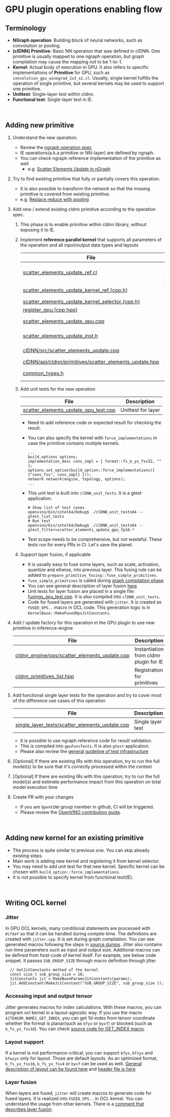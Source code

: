 # GPU plugin operations enabling flow

## Terminology
* **NGraph operation**: Building block of neural networks, such as convolution or pooling.
* **(clDNN) Primitive**: Basic NN operation that was defined in clDNN. One primitive is usually mapped to one ngraph operation, but graph compilation may cause the mapping not to be 1-to-1.
* **Kernel**: Actual body of execution in GPU. It also refers to specific implementations of **Primitive** for GPU, such as `convolution_gpu_winograd_2x3_s1.cl`. Usually, single kernel fulfills the operation of single primitive, but several kernels may be used to support one primitive.
* **Unittest**: Single-layer test within cldnn.
* **Functional test**: Single-layer test in IE.

<br>

## Adding new primitive
1. Understand the new operation.
    * Review the [ngraph operation spec](https://github.com/openvinotoolkit/openvino/tree/master/docs/ops)
    * IE operations(a.k.a primitive or NN-layer) are defined by ngraph.
    * You can check ngraph reference implementation of the primitive as well
        * e.g. [Scatter Elements Update in nGraph](https://github.com/openvinotoolkit/openvino/blob/master/ngraph/core/reference/include/ngraph/runtime/reference/scatter_elements_update.hpp)

1. Try to find existing primitive that fully or partially covers this operation.
    * It is also possible to transform the network so that the missing primitive is covered from existing primitive.
    * e.g. [Replace reduce with pooling](https://github.com/openvinotoolkit/openvino/blob/23808f46f7b5d464fd649ad278f253eec12721b3/inference-engine/src/cldnn_engine/cldnn_engine.cpp#L205)

1. Add new / extend existing cldnn primitive according to the operation spec.
    1. This phase is to enable primitive within cldnn library, without exposing it to IE.
    1. Implement **reference parallel kernel** that supports all parameters of the operation and all input/output data types and layouts
        
        | File | Description |
        |------|-------------|
        | [scatter_elements_update_ref.cl](https://github.com/openvinotoolkit/openvino/blob/master/inference-engine/thirdparty/clDNN/kernel_selector/core/cl_kernels/scatter_elements_update_ref.cl) | OpenCL Kernel body. For more detail, please see [How to write OCL kernel](#writing-ocl-kernel) section |
        | [scatter_elements_update_kernel_ref.(cpp,h)](https://github.com/openvinotoolkit/openvino/blob/master/inference-engine/thirdparty/clDNN/kernel_selector/core/actual_kernels/scatter_update/scatter_elements_update_kernel_ref.cpp) | Counterpart of kernel body for host |
        | [scatter_elements_update_kernel_selector.(cpp,h)](https://github.com/openvinotoolkit/openvino/blob/master/inference-engine/thirdparty/clDNN/kernel_selector/core/actual_kernels/scatter_update/scatter_elements_update_kernel_selector.cpp) | Kernel selector for a primitive |
        | [register_gpu.(cpp,hpp)](https://github.com/openvinotoolkit/openvino/blob/master/inference-engine/thirdparty/clDNN/src/gpu/register_gpu.cpp) | Primitive registration |
        | [scatter_elements_update_gpu.cpp](https://github.com/openvinotoolkit/openvino/blob/master/inference-engine/thirdparty/clDNN/src/gpu/scatter_elements_update_gpu.cpp) | Primitive registration, input spec |
        | [scatter_elements_update_inst.h](https://github.com/openvinotoolkit/openvino/blob/master/inference-engine/thirdparty/clDNN/src/include/scatter_elements_update_inst.h) | Node type declaration for cldnn program |
        | [clDNN/src/scatter_elements_update.cpp](https://github.com/openvinotoolkit/openvino/blob/master/inference-engine/thirdparty/clDNN/src/scatter_elements_update.cpp) | Code for scatter_elements_update_inst.h |
        | [clDNN/api/cldnn/primitives/scatter_elements_update.hpp](https://github.com/openvinotoolkit/openvino/blob/master/inference-engine/thirdparty/clDNN/api/cldnn/primitives/scatter_elements_update.hpp) | clDNN primitive definition |
        | [common_types.h](https://github.com/openvinotoolkit/openvino/blob/master/inference-engine/thirdparty/clDNN/kernel_selector/common/common_types.h) | Enum declaration for KernelType and arguments |

    1. Add unit tests for the new operation

        | File | Description |
        |------|-------------|
        | [scatter_elements_update_gpu_test.cpp](https://github.com/openvinotoolkit/openvino/blob/master/inference-engine/thirdparty/clDNN/tests/test_cases/scatter_elements_update_gpu_test.cpp) | Unittest for layer |

        * Need to add reference code or expected result for checking the result.

        * You can also specify the kernel with `force_implementations` in case the primitive contains multiple kernels.
            ```
            ...
            build_options options;
            implementation_desc conv_impl = { format::fs_b_yx_fsv32, "" };
            options.set_option(build_option::force_implementations({ {"conv_fsv", conv_impl} }));
            network network(engine, topology, options);
            ...
            ```

        * This unit test is built into `clDNN_unit_tests`. It is a gtest application.
            ```
            # Show list of test cases
            openvino/bin/intel64/Debug$ ./clDNN_unit_tests64 --gtest_list_tests
            # Run test
            openvino/bin/intel64/Debug$ ./clDNN_unit_tests64 --gtest_filter=scatter_elements_update_gpu_fp16.*
            ```
        
        * Test scope needs to be comprehensive, but not wasteful. These tests run for every PRs in CI. Let's save the planet.
    
    1. Support layer fusion, if applicable
        * It is usually easy to fuse some layers, such as scale, activation, quantize and eltwise, into previous layer. This fusing rule can be added to `prepare_primitive_fusing::fuse_simple_primitives`.
        * `fuse_simple_primitives` is called during [graph compilation phase](https://github.com/openvinotoolkit/openvino/blob/71c50c224964bf8c24378d16f015d74e2c1e1ce8/inference-engine/thirdparty/clDNN/src/program.cpp#L430)
        * You can see general description of layer fusion [here](https://docs.openvinotoolkit.org/latest/openvino_docs_IE_DG_supported_plugins_CL_DNN.html#optimizations)
        * Unit tests for layer fusion are placed in a single file: [fusings_gpu_test.cpp](https://github.com/openvinotoolkit/openvino/blob/master/inference-engine/thirdparty/clDNN/tests/test_cases/fusings_gpu_test.cpp). It is also compiled into `clDNN_unit_tests`.
        * Code for fused layers are generated with `jitter`. It is created as `FUSED_OPS..` macro in OCL code. This generation logic is in `KernelBase::MakeFusedOpsJitConstants`.

1. Add / update factory for this operation in the GPU plugin to use new primitive in inference-engine

    | File | Description |
    |------|-------------|
    | [cldnn_engine/ops/scatter_elements_update.cpp](https://github.com/openvinotoolkit/openvino/blob/master/inference-engine/src/cldnn_engine/ops/scatter_elements_update.cpp) | Instantiation from cldnn plugin for IE |
    | [cldnn_primitives_list.hpp](https://github.com/openvinotoolkit/openvino/blob/master/inference-engine/src/cldnn_engine/cldnn_primitives_list.hpp) | Registration for primitives |

1. Add functional single layer tests for the operation and try to cover most of the difference use cases of this operation

    | File | Description |
    |------|-------------|
    | [single_layer_tests/scatter_elements_update.cpp](https://github.com/openvinotoolkit/openvino/blob/master/inference-engine/tests/functional/plugin/gpu/shared_tests_instances/single_layer_tests/scatter_elements_update.cpp) | Single layer test |

    * It is possible to use ngraph reference code for result validation.
    * This is compiled into `gpuFuncTests`. It is also `gtest` application.
    * Please also review the [general guideline of test infrastructure](https://github.com/openvinotoolkit/openvino/wiki/InferenceEngineTestsInfrastructure)

1. [Optional] If there are existing IRs with this operation, try to run the full model(s) to be sure that it's correctly processed within the context

1. [Optional] If there are existing IRs with this operation, try to run the full model(s) and estimate performance impact from this operation on total model execution time

1. Create PR with your changes
    * If you are `OpenVINO` group member in github, CI will be triggered.
    * Please review the [OpenVINO contribution guide](https://github.com/openvinotoolkit/openvino/wiki/Contribute).

<br>

## Adding new kernel for an existing primitive
* The process is quite similar to previous one. You can skip already existing steps.
* Main work is adding new kernel and registering it from kernel selector.
* You may need to add unit test for that new kernel. Specific kernel can be chosen with `build_option::force_implementations`.
* It is not possible to specify kernel from functional test(IE).

<br>

## Writing OCL kernel

### Jitter
In GPU OCL kernels, many conditional statements are processed with `#ifdef` so that it can be handled during compile-time. The definitions are created with `jitter.cpp`. It is set during graph compilation. You can see generated macros following the steps in [source dumps](https://github.com/openvinotoolkit/openvino/wiki/GPUPluginDebugUtils#sources-dumps).
Jitter also contains run-time parameters such as input and output size.
Additional macros can be defined from host-code of kernel itself. For example, see below code snippet. It passes `SUB_GROUP_SIZE` through macro definition through jitter.
```
  // GetJitConstants method of the kernel
  const size_t sub_group_size = 16;
  JitConstants jit = MakeBaseParamsJitConstants(params);
  jit.AddConstant(MakeJitConstant("SUB_GROUP_SIZE", sub_group_size ));
```

### Accessing input and output tensor
Jitter generates macros for index calculations. With these macros, you can program ocl kernel in a layout-agnostic way. If you use the macro `${TENSOR_NAME}_GET_INDEX`, you can get 1d-index from tensor coordinate whether the format is planar(such as `bfyx` or `byxf`) or blocked.(such as `b_fs_yx_fsv16`). You can check [source code for GET_INDEX macro](https://github.com/openvinotoolkit/openvino/blob/7f8d3aa63899a3e3362c95eb7d1b04a5899660bd/inference-engine/thirdparty/clDNN/kernel_selector/core/common/jitter.cpp#L313).

### Layout support
If a kernel is not performance-critical, you can support `bfyx`, `bfzyx` and `bfwzyx` only for layout. Those are default layouts. As an optimized format, `b_fs_yx_fsv16`, `b_fs_yx_fsv4` or `byxf` can be used as well.
[General description of layout can be found here](https://github.com/openvinotoolkit/openvino/wiki/GPUPluginMemoryFormats) and [header file is here](https://github.com/openvinotoolkit/openvino/blob/master/inference-engine/thirdparty/clDNN/api/tensor.hpp)

### Layer fusion
When layers are fused, `jitter` will create macros to generate code for fused layers. It is realized into `FUSED_OPS..` in OCL kernel. You can understand the usage from other kernels.
There is a [comment that describes layer fusion](https://github.com/openvinotoolkit/openvino/blob/7f8d3aa63899a3e3362c95eb7d1b04a5899660bd/inference-engine/thirdparty/clDNN/kernel_selector/core/kernel_selector_params.h#L521).
